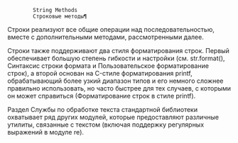             String Methods
            Строковые методы¶

Строки реализуют все общие операции над последовательностью, вместе с дополнительными методами,
рассмотренными далее.

Строки также поддерживают два стиля форматирования строк. Первый обеспечивает большую степень
гибкости и настройки (см. str.format(), Синтаксис строки формата и Пользовательское 
форматирование строк), а второй основан на C-стиле форматирования printf, обрабатывающий 
более узкий диапазон типов и его немного сложнее правильно использовать, но часто быстрее для
тех случаев, с которыми он может справиться (Форматирование строк в стиле printf).

Раздел Службы по обработке текста стандартной библиотеки охватывает ряд других модулей, 
которые предоставляют различные утилиты, связанные с текстом (включая поддержку регулярных 
выражений в модуле re).
